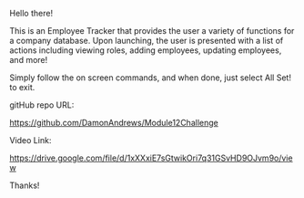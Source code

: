 Hello there!

This is an Employee Tracker that provides the user a variety of functions for a company database. Upon launching, the user is presented with a list of actions including viewing roles, adding employees, updating employees, and more!

Simply follow the on screen commands, and when done, just select All Set! to exit.

gitHub repo URL:

https://github.com/DamonAndrews/Module12Challenge

Video Link:

https://drive.google.com/file/d/1xXXxiE7sGtwikOri7q31GSvHD9OJvm9o/view

Thanks!